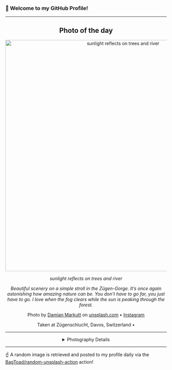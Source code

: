 ### 👋 Welcome to my GitHub Profile!

----
<div align="center">

## Photo of the day
  
  <a href="https://unsplash.com/photos/sunlight-reflects-on-trees-and-river-T41noNW7esg"><img width="720" src="https://images.unsplash.com/photo-1545852528-fa22f7fcd63e?crop=entropy&cs=tinysrgb&fit=max&fm=jpg&ixid=M3w1OTQ0OTd8MHwxfHJhbmRvbXx8fHx8fHx8fDE3MjgwMjIxMzV8&ixlib=rb-4.0.3&q=80&w=1080" alt="sunlight reflects on trees and river"></a>
  
  <em>sunlight reflects on trees and river</em>
  
  <em>Beautiful scenery on a simple stroll in the Zügen-Gorge. It’s once again astonishing how amazing nature can be. You don’t have to go far, you just have to go. I love when the fog clears while the sun is peaking through the forest.</em>

  Photo by [Damian Markutt](null) on [unsplash.com](https://unsplash.com/) • [Instagram](https://instagram.com/wildandfree_photography)
  
  Taken at Zügenschlucht, Davos, Switzerland • 
  
  ---
  
<details>
<summary>Photography Details</summary>
  
| Parameter     | Value |
| ------------- | ----- |
| Camera Model  | EOS 6D |
| Exposure Time | null |
| Aperture      | null |
| Focal Length  | null |
| ISO           | null |
| Location      | Zügenschlucht, Davos, Switzerland (Switzerland) |
| Coordinates   | Latitude null, Longitude null |

</details>

</div>

----

☝️ A random image is retrieved and posted to my profile daily via the [BagToad/random-unsplash-action](https://github.com/BagToad/random-unsplash-action) action!
